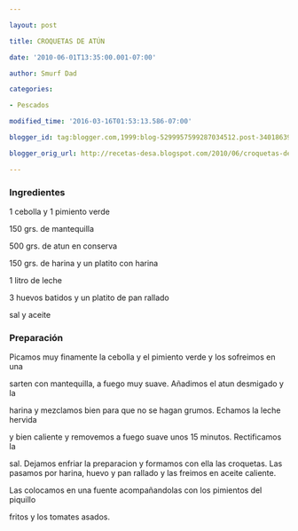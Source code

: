```yaml
---

layout: post

title: CROQUETAS DE ATÚN

date: '2010-06-01T13:35:00.001-07:00'

author: Smurf Dad

categories:

- Pescados

modified_time: '2016-03-16T01:53:13.586-07:00'

blogger_id: tag:blogger.com,1999:blog-5299957599287034512.post-3401863967810007685

blogger_orig_url: http://recetas-desa.blogspot.com/2010/06/croquetas-de-atun.html

---
```


<h3>Ingredientes</h3>

1 cebolla y 1 pimiento verde

150 grs. de mantequilla

500 grs. de atun en conserva

150 grs. de harina y un platito con harina

1 litro de leche

3 huevos batidos y un platito de pan rallado

sal y aceite

<h3>Preparación</h3>

Picamos muy finamente la cebolla y el pimiento verde y los sofreimos en una

sarten con mantequilla, a fuego muy suave. Añadimos el atun desmigado y la

harina y mezclamos bien para que no se hagan grumos. Echamos la leche hervida

y bien caliente y removemos a fuego suave unos 15 minutos. Rectificamos la

sal. Dejamos enfriar la preparacion y formamos con ella las croquetas. Las pasamos por harina, huevo y pan rallado y las freimos en aceite caliente.

Las colocamos en una fuente acompañandolas con los pimientos del piquillo

fritos y los tomates asados.